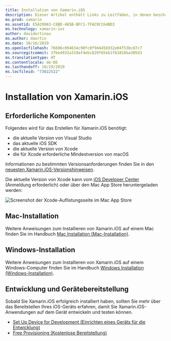 ```yaml
---
title: Installation von Xamarin.iOS
description: Dieser Artikel enthält Links zu Leitfäden, in denen beschrieben wird, wie Sie Xamarin.iOS unter Mac und Windows installieren, und wie Sie ein Gerät für Tests bereitstellen.
ms.prod: xamarin
ms.assetid: E5A29963-C8BD-465B-BFC1-7FAC9CC64BD3
ms.technology: xamarin-ios
author: davidortinau
ms.author: daortin
ms.date: 10/16/2019
ms.openlocfilehash: 76696c094634c90fc0f9d445b932e04f53bc87c7
ms.sourcegitcommit: 2fbe4932a319af4ebc829f65eb1fb1816ba305d3
ms.translationtype: HT
ms.contentlocale: de-DE
ms.lasthandoff: 10/29/2019
ms.locfileid: "73022522"
---
```

# <a name="xamarinios-installation"></a>Installation von Xamarin.iOS

## <a name="required-components"></a>Erforderliche Komponenten

Folgendes wird für das Erstellen für Xamarin.iOS benötigt:

- die aktuelle Version von Visual Studio
- das aktuelle iOS SDK
- die aktuelle Version von Xcode
- die für Xcode erforderliche Mindestversion von macOS

Informationen zu bestimmten Versionsanforderungen finden Sie in den [neuesten Xamarin.iOS-Versionshinweisen](/xamarin/ios/release-notes/).

Die aktuelle Version von Xcode kann vom [iOS Developer Center](https://developer.apple.com/devcenter/ios/index.action#downloads) (Anmeldung erforderlich) oder über den Mac App Store heruntergeladen werden:

![Screenshot der Xcode-Auflistungsseite im Mac App Store](images/xcode.png "Xcode im Mac App Store")

## <a name="mac-installation"></a>Mac-Installation

Weitere Anweisungen zum Installieren von Xamarin.iOS auf einem Mac finden Sie im Handbuch [Mac Installation (Mac-Installation)](https://docs.microsoft.com/visualstudio/mac/installation).

## <a name="windows-installation"></a>Windows-Installation

Weitere Anweisungen zum Installieren von Xamarin.iOS auf einem Windows-Computer finden Sie im Handbuch [Windows Installation (Windows-Installation)](~/ios/get-started/installation/windows/index.md).

## <a name="development-and-device-provisioning"></a>Entwicklung und Gerätebereitstellung

Sobald Sie Xamarin.iOS erfolgreich installiert haben, sollten Sie mehr über das Bereitstellen Ihres iOS-Geräts erfahren, damit Sie Xamarin.iOS-Anwendungen auf dem Gerät entwickeln und testen können.

- [Set Up Device for Development (Einrichten eines Geräts für die Entwicklung)](device-provisioning/index.md)
- [Free Provisioning (Kostenlose Bereitstellung)](~/ios/get-started/installation/device-provisioning/free-provisioning.md)
